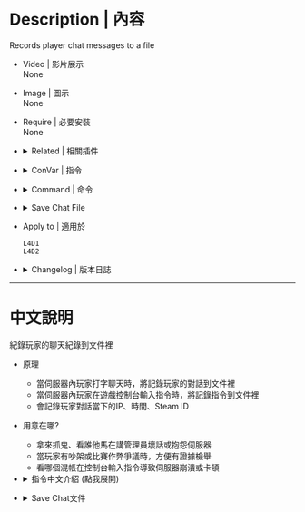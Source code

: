 # Description | 內容
Records player chat messages to a file

* Video | 影片展示
<br/>None

* Image | 圖示
<br/>None

* Require | 必要安裝
<br/>None

* <details><summary>Related | 相關插件</summary>

    1. [sm_regexfilter](https://github.com/fbef0102/Game-Private_Plugin/tree/main/Plugin_%E6%8F%92%E4%BB%B6/Anti_Griefer_%E9%98%B2%E6%83%A1%E6%84%8F%E8%B7%AF%E4%BA%BA/sm_regexfilter): Filter dirty words via Regular Expressions
        * 禁詞表，任何人打字說出髒話或敏感詞彙，字詞會被屏蔽、玩家禁言並處死，網路並非法外之地
</details>

* <details><summary>ConVar | 指令</summary>

	* cfg\sourcemod\savechat.cfg
		```php
        // 0=Plugin off, 1=Plugin on.
        savechat_enable "1"

        // If 1, Record and save console commands.
        savechat_cosole_command "1"
		```
</details>

* <details><summary>Command | 命令</summary>

	None
</details>

* <details><summary>Save Chat File</summary>

    * ```sourcemod\logs\chat\server_xxxxx_chat_yy_mm_dd.txt```
        * ```xxxxx``` is server port
        * ```yy``` is year
        * ```mm``` is month
        * ```dd``` is day
</details>

* Apply to | 適用於
    ```
    L4D1
    L4D2
    ```

* <details><summary>Changelog | 版本日誌</summary>

	* v2.0 (2023-10-29)

        * Optimize code
	* v1.9 (2023-6-28)
        * Optimize code
        
	* v1.8 (2023-5-9)
        * Optimize code

	* v1.7 (2023-2-21)
        * Record comamnds

	* v1.6
        * Remake code
        * Record steam id、ip

	* v1.2.1
        * [Original Plugin by citkabuto](https://forums.alliedmods.net/showthread.php?p=1071512)
</details>

- - - -
# 中文說明
紀錄玩家的聊天紀錄到文件裡

* 原理
    * 當伺服器內玩家打字聊天時，將記錄玩家的對話到文件裡
    * 當伺服器內玩家在遊戲控制台輸入指令時，將記錄指令到文件裡
    * 會記錄玩家對話當下的IP、時間、Steam ID

* 用意在哪?
    * 拿來抓鬼、看誰他馬在講管理員壞話或抱怨伺服器
    * 當玩家有吵架或比賽作弊爭議時，方便有證據檢舉
    * 看哪個混帳在控制台輸入指令導致伺服器崩潰或卡頓

* <details><summary>指令中文介紹 (點我展開)</summary>

	* cfg\sourcemod\savechat.cfg
		```php
        // 0=關閉插件, 1=啟動插件
        savechat_enable "1"

        // 為1時，玩家在遊戲控制台輸入指令時，將記錄到文件裡
        savechat_cosole_command "1"
		```
</details>

* <details><summary>Save Chat文件</summary>

	* * ```sourcemod\logs\chat\server_xxxxx_chat_yy_mm_dd.txt```
        * ```xxxxx``` 是伺服器的端口，也就是port
        * ```yy``` 是年份
        * ```mm``` 是月份
        * ```dd``` 是日期
</details>